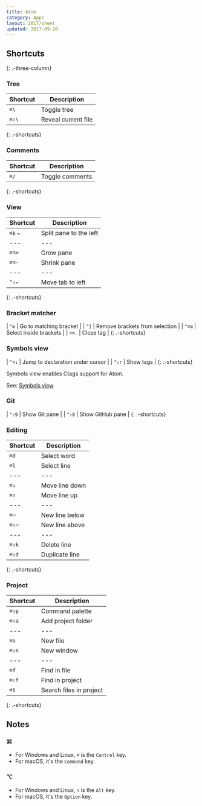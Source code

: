 ```yaml
---
title: Atom
category: Apps
layout: 2017/sheet
updated: 2017-09-20
---
```


Shortcuts
---------
{: .-three-column}

### Tree

| Shortcut | Description |
| --- | --- |
| `⌘\` | Toggle tree |
| `⌘⇧\` | Reveal current file |
{: .-shortcuts}

### Comments

| Shortcut | Description |
| --- | --- |
| `⌘/` | Toggle comments |
{: .-shortcuts}

### View

| Shortcut | Description |
| --- | --- |
| `⌘k` `←` | Split pane to the left |
| --- | --- |
| `⌘⌥=` | Grow pane |
| `⌘⌥-` | Shrink pane |
| --- | --- |
| `^⇧←` | Move tab to left |
{: .-shortcuts}

### Bracket matcher

| `^m` | Go to matching bracket |
| `^]` | Remove brackets from selection |
| `^⌘m` | Select inside brackets |
| `⌥⌘.` | Close tag |
{: .-shortcuts}

### Symbols view

| `^⌥↓` | Jump to declaration under cursor |
| `^⇧r` | Show tags |
{: .-shortcuts}

Symbols view enables Ctags support for Atom.

See: [Symbols view](https://atom.io/packages/symbols-view)

### Git

| `^⇧9` | Show Git pane |
| `^⇧8` | Show GitHub pane |
{: .-shortcuts}

### Editing

| Shortcut | Description
| ---      | ---
| `⌘d`     | Select word
| `⌘l`     | Select line
| ---      | ---
| `⌘↓`     | Move line down
| `⌘↑`     | Move line up
| ---      | ---
| `⌘⏎`     | New line below
| `⌘⇧⏎`    | New line above
| ---      | ---
| `⌘⇧k`    | Delete line
| `⌘⇧d`    | Duplicate line
{: .-shortcuts}

### Project

| Shortcut | Description
| ---      | ---
| `⌘⇧p`    | Command palette
| `⌘⇧a`    | Add project folder
| ---      | ---
| `⌘n`     | New file
| `⌘⇧n`    | New window
| ---      | ---
| `⌘f`     | Find in file
| `⌘⇧f`    | Find in project
| `⌘t`     | Search files in project
{: .-shortcuts}

## Notes

### ⌘

- For Windows and Linux, `⌘` is the `Control` key.
- For macOS, it's the `Command` key.

### ⌥

- For Windows and Linux, `⌥` is the `Alt` key.
- For macOS, it's the `Option` key.
